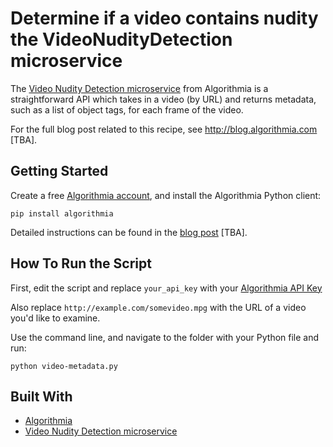 # Determine if a video contains nudity the VideoNudityDetection microservice

The [Video Nudity Detection microservice](https://algorithmia.com/algorithms/sfw/VideoNudityDetection) from Algorithmia is a straightforward API which takes in a video (by URL) and returns metadata, such as a list of object tags, for each frame of the video.

For the full blog post related to this recipe, see http://blog.algorithmia.com [TBA].

## Getting Started

Create a free [Algorithmia account](https://algorithmia.com/signup), and install the Algorithmia Python client:

```
pip install algorithmia
```

Detailed instructions can be found in the [blog post](http://blog.algorithmia.com/) [TBA].

## How To Run the Script

First, edit the script and replace `your_api_key` with your [Algorithmia API Key](http://developers.algorithmia.com/basics/customizing-api-keys/)

Also replace `http://example.com/somevideo.mpg` with the URL of a video you'd like to examine.

Use the command line, and navigate to the folder with your Python file and run:

```
python video-metadata.py
```

## Built With

* [Algorithmia](https://algorithmia.com)
* [Video Nudity Detection microservice](https://algorithmia.com/algorithms/sfw/VideoNudityDetection)

